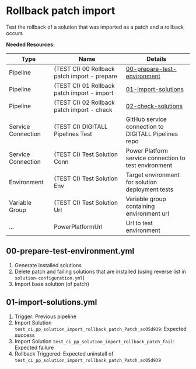 # Rollback patch import

Test the rollback of a solution that was imported as a patch and a rollback occurs

**Needed Resources:**

| Type               | Name                                         | Details                                                                         |
| ------------------ | -------------------------------------------- | ------------------------------------------------------------------------------- |
| Pipeline           | (TEST CI) 00 Rollback patch import - prepare | [00-prepare-test-environment](.azure-pipelines/00-prepare-test-environment.yml) |
| Pipeline           | (TEST CI) 01 Rollback patch import - import  | [01-import-solutions](.azure-pipelines/01-import-solutions.yml)                 |
| Pipeline           | (TEST CI) 02 Rollback patch import - check   | [02-check-solutions](.azure-pipelines/02-check-solutions.yml)                   |
| Service Connection | (TEST CI) DIGITALL Pipelines Test            | GitHub service connection to DIGITALL Pipelines repo                            |
| Service Connection | (TEST CI) Test Solution Conn                 | Power Platform service connection to test environment                           |
| Environment        | (TEST CI) Test Solution Env                  | Target environment for solution deployment tests                                |
| Variable Group     | (TEST CI) Test Solution Url                  | Variable group containing environment url                                       |
| ...                | PowerPlatformUrl                             | Url to test environment                                                         |

## 00-prepare-test-environment.yml

1. Generate installed solutions
2. Delete patch and failing solutions that are installed (using reverse list in `solution-configuration.yml`)
3. Import base solution (of patch)

## 01-import-solutions.yml

1. Trigger: Previous pipeline
2. Import Solution `test_ci_pp_solution_import_rollback_patch_Patch_ac05d939`: Expected success
3. Import Solution `test_ci_pp_solution_import_rollback_patch_fail`: Expected failure
4. Rollback Triggered: Expected uninstall of `test_ci_pp_solution_import_rollback_patch_Patch_ac05d939`
